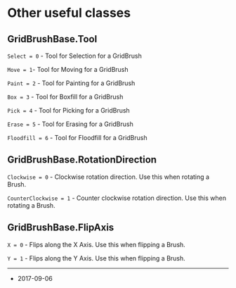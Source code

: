 # Other useful classes

## GridBrushBase.Tool

`Select = 0` - Tool for Selection for a GridBrush

`Move = 1`- Tool for Moving for a GridBrush

`Paint = 2` - Tool for Painting for a GridBrush

`Box = 3` - Tool for Boxfill for a GridBrush

`Pick = 4` - Tool for Picking for a GridBrush

`Erase = 5` - Tool for Erasing for a GridBrush

`Floodfill = 6` - Tool for Floodfill for a GridBrush

## GridBrushBase.RotationDirection

`Clockwise = 0` - Clockwise rotation direction. Use this when rotating a Brush.

`CounterClockwise = 1` - Counter clockwise rotation direction. Use this when rotating a Brush.

## GridBrushBase.FlipAxis

`X = 0` - Flips along the X Axis. Use this when flipping a Brush.

`Y = 1` - Flips along the Y Axis. Use this when flipping a Brush.

---

* <span class="page-edit">2017-09-06 <!-- include IncludeTextNewPageSomeEdit --></span>